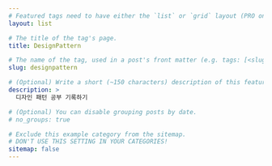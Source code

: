 ```yaml
---
# Featured tags need to have either the `list` or `grid` layout (PRO only).
layout: list

# The title of the tag's page.
title: DesignPattern

# The name of the tag, used in a post's front matter (e.g. tags: [<slug>]).
slug: designpattern

# (Optional) Write a short (~150 characters) description of this featured tag.
description: >
  디자인 패턴 공부 기록하기

# (Optional) You can disable grouping posts by date.
# no_groups: true

# Exclude this example category from the sitemap.
# DON'T USE THIS SETTING IN YOUR CATEGORIES!
sitemap: false
---
```

